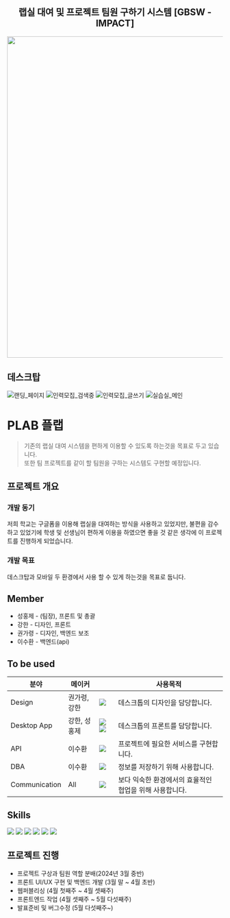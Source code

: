 <div align="center">
  
  ## 랩실 대여 및 프로젝트 팀원 구하기 시스템 [GBSW - IMPACT]
  <!-- 세계에 영향을 미치는 팀, 임팩트입니다. -->
  <img width="750" src="https://github.com/gbsw-impact/.github/assets/109652025/9ae1dc7d-e27d-4ca2-9e38-3aef6baa337d">
</div>

## 데스크탑
![랜딩_페이지](https://github.com/gbsw-impact/.github/assets/133763382/ab356a02-f8a9-4d7d-8b9e-9a5ad649b69d)
![인력모집_검색중](https://github.com/gbsw-impact/.github/assets/133763382/61408860-cf85-4865-a35e-e55e70aa2323)
![인력모집_글쓰기](https://github.com/gbsw-impact/.github/assets/133763382/e7330cd1-a546-4810-9ece-a0bfc79b933d)
![실습실_메인](https://github.com/gbsw-impact/.github/assets/133763382/b6692c78-360f-40cb-9627-a00e94c10b1b)

# PLAB 플랩
> 기존의 랩실 대여 시스템을 편하게 이용할 수 있도록 하는것을 목표로 두고 있습니다. </br>
> 또한 팀 프로젝트를 같이 할 팀원을 구하는 시스템도 구현할 예정입니다.

## 프로젝트 개요

### 개발 동기
저희 학교는 구글폼을 이용해 랩실을 대여하는 방식을 사용하고 있었지만, 불편을 감수하고 있었기에 학생 및 선생님이 편하게 이용을 하였으면 좋을 것 같은 생각에 이 프로젝트를 진행하게 되었습니다.

### 개발 목표
데스크탑과 모바일 두 환경에서 사용 할 수 있게 하는것을 목표로 둡니다.

## Member
* 성홍제 - (팀장), 프론트 및 총괄 
* 강한 - 디자인, 프론트
* 권가령 - 디자인, 백엔드 보조 
* 이수환 - 백엔드(api)

## To be used

| 분야 | 메이커 |  | 사용목적 |
| ------------- | ---------------------- | -------------------------- | ---------------- |
| Design  | 권가령, 강한 | <img src="https://img.shields.io/badge/figma-F24E1E?style=flat-square&logo=figma&logoColor=white"/>| 데스크톱의 디자인을 담당합니다. |
| Desktop App | 강한, 성홍제 |<img src="https://img.shields.io/badge/React-61DAFB?style=flat-square&logo=React&logoColor=white"/> <img src="https://img.shields.io/badge/Vite-646CFF?style=flat-square&logo=Vite&logoColor=white"/>  | 데스크톱의 프론트를 담당합니다. |
| API | 이수환 |  <a href="https://nestjs.com/"><img src="https://img.shields.io/badge/NestJS-E0234E?style=flat-square&logo=NestJS&logoColor=white"/></a>| 프로젝트에 필요한 서비스를 구현합니다. |
| DBA | 이수환  | <a href="https://www.mysql.com/"><img src="https://img.shields.io/badge/MySql-4479A1?style=flat-square&logo=MySql&logoColor=white"/></a> | 정보를 저장하기 위해 사용합니다. |
| Communication | All | <a href="https://discord.com/"><img src="https://img.shields.io/badge/Discord-5865F2?style=flat-square&logo=Discord&logoColor=white"/></a> | 보다 익숙한 환경에서의 효율적인 협업을 위해 사용합니다. |

## Skills
<a href=""><img src="https://img.shields.io/badge/React-61DAFB?style=for-the-badge&logo=React&logoColor=white"/></a>
<a href=""><img src="https://img.shields.io/badge/figma-F24E1E?style=for-the-badge&logo=figma&logoColor=white"/></a>
<a href="https://nodejs.org/en/"><img src="https://img.shields.io/badge/Node.js-339933?style=for-the-badge&logo=Node.js&logoColor=white"/></a>
<a href="https://www.typescriptlang.org/"><img src="https://img.shields.io/badge/TypeScript-3178C6?style=for-the-badge&logo=TypeScript&logoColor=white"/></a>
<a href="https://nestjs.com/"><img src="https://img.shields.io/badge/NestJS-E0234E?style=for-the-badge&logo=NestJS&logoColor=white"/></a>
<a href="https://www.mysql.com/"><img src="https://img.shields.io/badge/MySql-4479A1?style=for-the-badge&logo=MySql&logoColor=white"/></a>

## 프로젝트 진행
* 프로젝트 구상과 팀원 역할 분배(2024년 3월 중반)
* 프론트 UI/UX 구현 및 백엔드 개발 (3월 말 ~ 4월 초반)
* 웹퍼블리싱 (4월 첫째주 ~ 4월 셋째주)
* 프론트엔드 작업 (4월 셋째주 ~ 5월 다섯째주)
* 발표준비 및 버그수정 (5월 다섯째주~)

